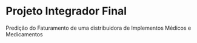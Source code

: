 # Projeto Integrador Final
Predição do Faturamento de uma distribuidora de Implementos Médicos e Medicamentos
